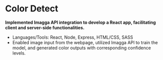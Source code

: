 # Color Detect

**Implemented Imagga API integration to develop a React app, facilitating client and server-side functionalities.**   
- Languages/Tools: React, Node, Express, HTML/CSS, SASS
- Enabled image input from the webpage, utilized Imagga API to train the model, and generated color outputs with corresponding confidence levels.
